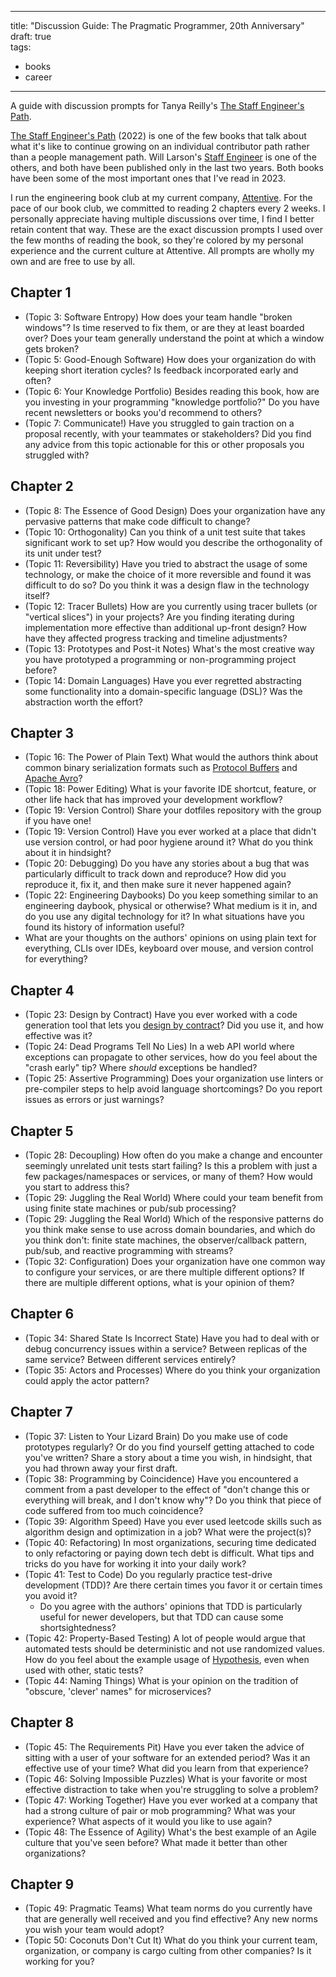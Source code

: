 
---  
  
title: "Discussion Guide: The Pragmatic Programmer, 20th Anniversary"  
draft: true  
tags:  
- books  
- career  
  
---

A guide with discussion prompts for Tanya Reilly's [The Staff Engineer's Path](https://noidea.dog/staff).

[The Staff Engineer's Path](https://noidea.dog/staff) (2022) is one of the few books that talk about what it's like to continue growing on an individual contributor path rather than a people management path. Will Larson's [Staff Engineer](https://staffeng.com/book) is one of the others, and both have been published only in the last two years. Both books have been some of the most important ones that I've read in 2023.

I run the engineering book club at my current company, [Attentive](https://www.attentive.com/). For the pace of our book club, we committed to reading 2 chapters every 2 weeks. I personally appreciate having multiple discussions over time, I find I better retain content that way. These are the exact discussion prompts I used over the few months of reading the book, so they're colored by my personal experience and the current culture at Attentive. All prompts are wholly my own and are free to use by all.
  
## Chapter 1  
  
- (Topic 3: Software Entropy) How does your team handle "broken windows"? Is time reserved to fix them, or are they at least boarded over? Does your team generally understand the point at which a window gets broken?  
- (Topic 5: Good-Enough Software) How does your organization do with keeping short iteration cycles? Is feedback incorporated early and often?  
- (Topic 6: Your Knowledge Portfolio) Besides reading this book, how are you investing in your programming "knowledge portfolio?" Do you have recent newsletters or books you'd recommend to others?  
- (Topic 7: Communicate!) Have you struggled to gain traction on a proposal recently, with your teammates or stakeholders? Did you find any advice from this topic actionable for this or other proposals you struggled with?  
  
## Chapter 2  
  
- (Topic 8: The Essence of Good Design) Does your organization have any pervasive patterns that make code difficult to change?  
- (Topic 10: Orthogonality) Can you think of a unit test suite that takes significant work to set up? How would you describe the orthogonality of its unit under test?  
- (Topic 11: Reversibility) Have you tried to abstract the usage of some technology, or make the choice of it more reversible and found it was difficult to do so? Do you think it was a design flaw in the technology itself?  
- (Topic 12: Tracer Bullets) How are you currently using tracer bullets (or "vertical slices") in your projects? Are you finding iterating during implementation more effective than additional up-front design? How have they affected progress tracking and timeline adjustments?  
- (Topic 13: Prototypes and Post-it Notes) What's the most creative way you have prototyped a programming or non-programming project before?  
- (Topic 14: Domain Languages) Have you ever regretted abstracting some functionality into a domain-specific language (DSL)? Was the abstraction worth the effort?  
  
## Chapter 3  
  
- (Topic 16: The Power of Plain Text) What would the authors think about common binary serialization formats such as [Protocol Buffers](https://protobuf.dev/) and [Apache Avro](https://avro.apache.org/)?  
- (Topic 18: Power Editing) What is your favorite IDE shortcut, feature, or other life hack that has improved your development workflow?  
- (Topic 19: Version Control) Share your dotfiles repository with the group if you have one!  
- (Topic 19: Version Control) Have you ever worked at a place that didn't use version control, or had poor hygiene around it? What do you think about it in hindsight?  
- (Topic 20: Debugging) Do you have any stories about a bug that was particularly difficult to track down and reproduce? How did you reproduce it, fix it, and then make sure it never happened again?  
- (Topic 22: Engineering Daybooks) Do you keep something similar to an engineering daybook, physical or otherwise? What medium is it in, and do you use any digital technology for it? In what situations have you found its history of information useful?  
- What are your thoughts on the authors' opinions on using plain text for everything, CLIs over IDEs, keyboard over mouse, and version control for everything?  
  
## Chapter 4  
  
- (Topic 23: Design by Contract) Have you ever worked with a code generation tool that lets you [design by contract](https://en.wikipedia.org/wiki/Design_by_contract)? Did you use it, and how effective was it?  
- (Topic 24: Dead Programs Tell No Lies) In a web API world where exceptions can propagate to other services, how do you feel about the "crash early" tip? Where _should_ exceptions be handled?  
- (Topic 25: Assertive Programming) Does your organization use linters or pre-compiler steps to help avoid language shortcomings? Do you report issues as errors or just warnings?
  
## Chapter 5  
  
- (Topic 28: Decoupling) How often do you make a change and encounter seemingly unrelated unit tests start failing? Is this a problem with just a few packages/namespaces or services, or many of them? How would you start to address this?  
- (Topic 29: Juggling the Real World) Where could your team benefit from using finite state machines or pub/sub processing?  
- (Topic 29: Juggling the Real World) Which of the responsive patterns do you think make sense to use across domain boundaries, and which do you think don't: finite state machines, the observer/callback pattern, pub/sub, and reactive programming with streams?  
- (Topic 32: Configuration) Does your organization have one common way to configure your services, or are there multiple different options? If there are multiple different options, what is your opinion of them?
  
## Chapter 6  
  
- (Topic 34: Shared State Is Incorrect State) Have you had to deal with or debug concurrency issues within a service? Between replicas of the same service? Between different services entirely?  
- (Topic 35: Actors and Processes) Where do you think your organization could apply the actor pattern?  
  
## Chapter 7  
  
- (Topic 37: Listen to Your Lizard Brain) Do you make use of code prototypes regularly? Or do you find yourself getting attached to code you've written? Share a story about a time you wish, in hindsight, that you had thrown away your first draft.  
- (Topic 38: Programming by Coincidence) Have you encountered a comment from a past developer to the effect of "don't change this or everything will break, and I don't know why"? Do you think that piece of code suffered from too much coincidence?  
- (Topic 39: Algorithm Speed) Have you ever used leetcode skills such as algorithm design and optimization in a job? What were the project(s)?  
- (Topic 40: Refactoring) In most organizations, securing time dedicated to only refactoring or paying down tech debt is difficult. What tips and tricks do you have for working it into your daily work?  
- (Topic 41: Test to Code) Do you regularly practice test-drive development (TDD)? Are there certain times you favor it or certain times you avoid it?  
  - Do you agree with the authors' opinions that TDD is particularly useful for newer developers, but that TDD can cause some shortsightedness?  
- (Topic 42: Property-Based Testing) A lot of people would argue that automated tests should be deterministic and not use randomized values. How do you feel about the example usage of [Hypothesis](https://hypothesis.readthedocs.io/en/latest/), even when used with other, static tests?  
- (Topic 44: Naming Things) What is your opinion on the tradition of "obscure, 'clever' names" for microservices?  
  
## Chapter 8  
  
- (Topic 45: The Requirements Pit) Have you ever taken the advice of sitting with a user of your software for an extended period? Was it an effective use of your time? What did you learn from that experience?  
- (Topic 46: Solving Impossible Puzzles) What is your favorite or most effective distraction to take when you're struggling to solve a problem?  
- (Topic 47: Working Together) Have you ever worked at a company that had a strong culture of pair or mob programming? What was your experience? What aspects of it would you like to use again?  
- (Topic 48: The Essence of Agility) What's the best example of an Agile culture that you've seen before? What made it better than other organizations?  
  
## Chapter 9  
  
- (Topic 49: Pragmatic Teams) What team norms do you currently have that are generally well received and you find effective? Any new norms you wish your team would adopt?  
- (Topic 50: Coconuts Don't Cut It) What do you think your current team, organization, or company is cargo culting from other companies? Is it working for you?
<!--stackedit_data:
eyJoaXN0b3J5IjpbLTIxNjE4MjA0NSwtMzM3NjI4MjMzXX0=
-->